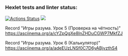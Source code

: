 ### Hexlet tests and linter status:
[![Actions Status](https://github.com/zent13/java-project-61/workflows/hexlet-check/badge.svg)](https://github.com/zent13/java-project-61/actions)
<a href="https://codeclimate.com/github/zent13/java-project-61/maintainability"><img src="https://api.codeclimate.com/v1/badges/ff945c168b50546e87d1/maintainability" /></a>

Record "Игры разума. Урок 5 (Проверка на чётность)"
https://asciinema.org/a/cYZpQgXe8InZHDuCGWP7MkfZJ

Record "Игры разума. Урок 6 (Калькулятор)"
https://asciinema.org/a/adeEUzLNSf0C7D6yABjvzthS4
